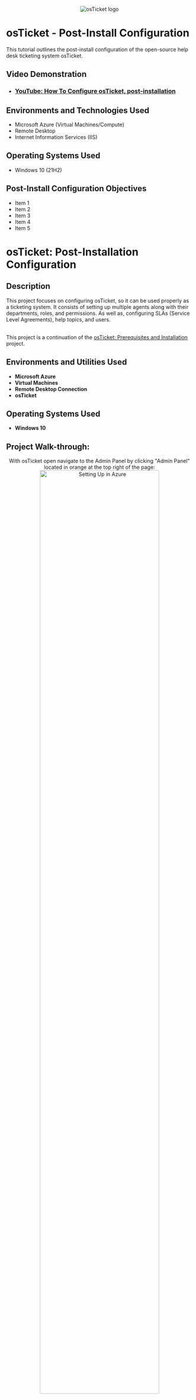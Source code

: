 <p align="center">
<img src="https://i.imgur.com/Clzj7Xs.png" alt="osTicket logo"/>
</p>

<h1>osTicket - Post-Install Configuration</h1>
This tutorial outlines the post-install configuration of the open-source help desk ticketing system osTicket.<br />


<h2>Video Demonstration</h2>

- ### [YouTube: How To Configure osTicket, post-installation](https://www.youtube.com)

<h2>Environments and Technologies Used</h2>

- Microsoft Azure (Virtual Machines/Compute)
- Remote Desktop
- Internet Information Services (IIS)

<h2>Operating Systems Used </h2>

- Windows 10</b> (21H2)

<h2>Post-Install Configuration Objectives</h2>

- Item 1
- Item 2
- Item 3
- Item 4
- Item 5

<h1>osTicket: Post-Installation Configuration</h1>

<h2>Description</h2>
This project focuses on configuring osTicket, so it can be used properly as a ticketing system. It consists of setting up multiple agents along with their departments, roles, and permissions. As well as, configuring SLAs (Service Level Agreements), help topics, and users.<br/>
<br/>

This project is a continuation of the [osTicket: Prerequisites and Installation](https://github.com/HeidiBolivar/OsTicket_Installation) project.
<br />


<h2>Environments and Utilities Used</h2>

- <b>Microsoft Azure</b>
- <b>Virtual Machines</b>
- <b>Remote Desktop Connection</b>
- <b>osTicket</b>


<h2>Operating Systems Used </h2>

- <b>Windows 10</b>

<h2>Project Walk-through:</h2>

<p align="center">
With osTicket open navigate to the Admin Panel by clicking "Admin Panel" located in orange at the top right of the page: <br/>
<img src="https://imgur.com/xcM6UZs.png" height="80%" width="80%" alt="Setting Up in Azure"/>
<br />
<br />
To start configuring Roles Navigate to the "Agents" tab and click on "Roles" underneath the "Agents" tab. Enter a role name:  <br/>
<img src="https://i.imgur.com/n3nofNe.png" height="80%" width="80%" alt="Setting Up in Azure"/>
<br />
<br />
In the "Permissions" tab of this role, give this role all permissions in "Tickets", "Tasks", and "Knowledgebase". This will be our "Supreme Admin" Role:  <br/>
<img src="https://i.imgur.com/THRJLuc.png" height="80%" width="80%" alt="Setting Up in Azure"/>
<br />
<br />
To set up departments, while still in the "Agents" tab, click on "Departments" located just below the "Agents" tab. Name the department "System Administrators" and create the Department:  <br/>
<img src="https://i.imgur.com/qOwlzfl.png" height="80%" width="80%" alt="Setting Up in Azure"/>
<br />
<br />
Next, create a team by selecting the "Teams" tab, while still in the "Agents" tab. Then, name the team "Level II Support" and create team:  <br/>
<img src="https://imgur.com/JuIruUo.png" height="80%" width="80%" alt="Setting Up in Azure"/>
<br />
<br />
Now, to allow anyone to create tickets, go to the "Settings" Tab, and under "Authentication Settings" make sure that "Require registration and login to create tickets" is unchecked:  <br/>
<img src="https://imgur.com/Ht7SvW1.png" height="80%" width="80%" alt="Setting Up in Azure"/>
<br />
<br />
To create agents (the help desk workers) navigate back to the "Agents" tab and select "Agents" and fill out the name, email, and username:  <br/>
<img src="https://i.imgur.com/FsNvEld.png" height="80%" width="80%" alt="Setting Up in Azure"/>
<br />
<br />
Next to the username click "Set Password" set the password. Uncheck the "Send the agent a password reset email" and "Require password change at next login" options:  <br/>
<img src="https://i.imgur.com/GpPt8kl.png" height="80%" width="80%" alt="Setting Up in Azure"/>
<br />
<br />
On the "Access" tab for this user select the "System Administrators" department and the "Supreme Admin" role created earlier:  <br/>
<img src="https://i.imgur.com/2qKTmwN.png" height="80%" width="80%" alt="Setting Up in Azure"/>
<br />
<br />
Under the "Teams" tab select "Level II Support" for this agent:  <br/>
<img src="https://i.imgur.com/STRiujN.png" height="80%" width="80%" alt="Setting Up in Azure"/>
<br />
<br />
Create one more agent as done previously, the only difference is in the "Access" tab select "Support" for the department:  <br/>
<img src="https://i.imgur.com/wE8r7rv.png" height="80%" width="80%" alt="Setting Up in Azure"/>
<br />
<br />
<img src="https://i.imgur.com/ej19YSn.png" height="80%" width="80%" alt="Setting Up in Azure"/>
<br />
<br />
Next, to create a user (the customers) switch to the "Agent Panel" in orange in the top right> Users> Add User and put an email and name, then create. (I also made one more user with the same steps taken here):  <br/>
<img src="https://i.imgur.com/1X9dwtB.png" height="80%" width="80%" alt="Setting Up in Azure"/>
<br />
<br />
Configuring an SLA plan navigate back to Admin Panel> Manage> SLA create three SLAs with different severities, grace periods, and schedules like so:  <br/>
<img src="https://i.imgur.com/WnlOPeB.png" height="80%" width="80%" alt="Setting Up in Azure"/>
<br />
<br />
<img src="https://i.imgur.com/d87knx3.png" height="80%" width="80%" alt="Setting Up in Azure"/>
<br />
<br />
<img src="https://i.imgur.com/joZz8vM.png" height="80%" width="80%" alt="Setting Up in Azure"/>
<br />
<br />
Under the same "Manage" tab go to the "Help Topics" tab and create four help topics named, "Business Critical Outage", "Personal Computer Issues", "Equipment Request", and "Password Reset" all with the same settings like so:  <br/>
<img src="https://i.imgur.com/0cfRoqa.png" height="80%" width="80%" alt="Setting Up in Azure"/>
<br />
<br />


<h2>osTicket Setup Complete!</h2>

<b> We've successfully set up multiple agents along with their departments, roles, and permissions. As well as, configured SLAs (Service Level Agreements), help topics, and users! osTicket is now setup for the next project where I will create and work different tickets using multiple agents and users!  </b>
<br />
<br />
</p>

<!--
 ```diff
- text in red
+ text in green
! text in orange
# text in gray
@@ text in purple (and bold)@@
```
--!>
